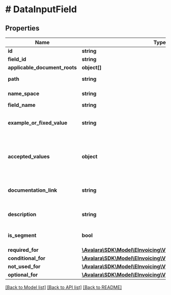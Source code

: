 # # DataInputField

## Properties

Name | Type | Description | Notes
------------ | ------------- | ------------- | -------------
**id** | **string** | Field UUID | [optional]
**field_id** | **string** | Field ID | [optional]
**applicable_document_roots** | **object[]** |  | [optional]
**path** | **string** | Path to this field | [optional]
**name_space** | **string** | Namespace of this field | [optional]
**field_name** | **string** | Field name | [optional]
**example_or_fixed_value** | **string** | An example of the content for this field | [optional]
**accepted_values** | **object** | An object representing the acceptable values for this field | [optional]
**documentation_link** | **string** | An example of the content for this field | [optional]
**description** | **string** | A description of this field | [optional]
**is_segment** | **bool** | Is this a segment of the schema | [optional]
**required_for** | [**\Avalara\SDK\Model\EInvoicing\V1\DataInputFieldRequiredFor**](DataInputFieldRequiredFor.md) |  | [optional]
**conditional_for** | [**\Avalara\SDK\Model\EInvoicing\V1\ConditionalForField[]**](ConditionalForField.md) |  | [optional]
**not_used_for** | [**\Avalara\SDK\Model\EInvoicing\V1\DataInputFieldNotUsedFor**](DataInputFieldNotUsedFor.md) |  | [optional]
**optional_for** | [**\Avalara\SDK\Model\EInvoicing\V1\DataInputFieldOptionalFor**](DataInputFieldOptionalFor.md) |  | [optional]

[[Back to Model list]](../../../README.md#models) [[Back to API list]](../../../README.md#endpoints) [[Back to README]](../../../README.md)
